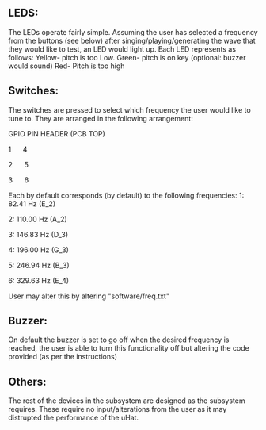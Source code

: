 ## LEDS:

The LEDs operate fairly simple. Assuming the user has selected a frequency from the buttons (see below) after singing/playing/generating the wave that they would like to test, an LED would light up. Each LED represents as follows:
Yellow- pitch is too Low.
Green- pitch is on key (optional: buzzer would sound)
Red- Pitch is too high


## Switches:

The switches are pressed to select which frequency the user would like to tune to. They are arranged in the following arrangement:

GPIO PIN HEADER (PCB TOP)

1&nbsp;&nbsp;&nbsp;&nbsp;&nbsp;&nbsp;4

2&nbsp;&nbsp;&nbsp;&nbsp;&nbsp;&nbsp;5

3&nbsp;&nbsp;&nbsp;&nbsp;&nbsp;&nbsp;6


Each by default corresponds (by default) to the following frequencies:
1: 82.41 Hz  (E_2)

2: 110.00 Hz (A_2)

3: 146.83 Hz (D_3)

4: 196.00 Hz (G_3)

5: 246.94 Hz (B_3)

6: 329.63 Hz (E_4)


User may alter this by altering "software/freq.txt"

## Buzzer:
On default the buzzer is set to go off when the desired frequency is reached, the user is able to turn this functionality off but altering the code provided (as per the instructions)

## Others:
The rest of the devices in the subsystem are designed as the subsystem requires. These require no input/alterations from the user as it may distrupted the performance of the uHat.

